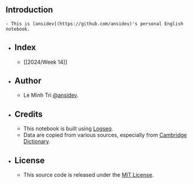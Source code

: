 ## Introduction
	- This is [ansidev](https://github.com/ansidev)'s personal English notebook.
- ## Index
	- [[2024/Week 14]]
- ## Author
	- Le Minh Tri [@ansidev](https://ansidev.xyz/about).
- ## Credits
	- This notebook is built using [Logseq](https://logseq.com/).
	- Data are copied from various sources, especially from [Cambridge Dictionary](https://dictionary.cambridge.org/).
- ## License
	- This source code is released under the [MIT License](./LICENSE).